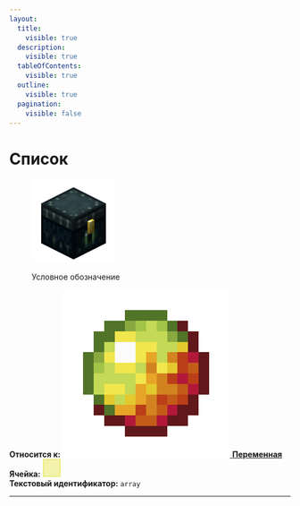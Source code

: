```yaml
---
layout:
  title:
    visible: true
  description:
    visible: true
  tableOfContents:
    visible: true
  outline:
    visible: true
  pagination:
    visible: false
---
```


# Список

<figure><img src="../../../../.gitbook/assets/ender_chest.png" alt="" width="150"><figcaption><p>Условное обозначение</p></figcaption></figure>

**Относится к:** [<img src="../../../../.gitbook/assets/magma_cream.png" alt="" data-size="line"> **Переменная**](./)\
**Ячейка:** <img src="../../../../.gitbook/assets/yellow_stained_glass_pane.png" alt="" data-size="line">\
**Текстовый идентификатор:** `array`

***
